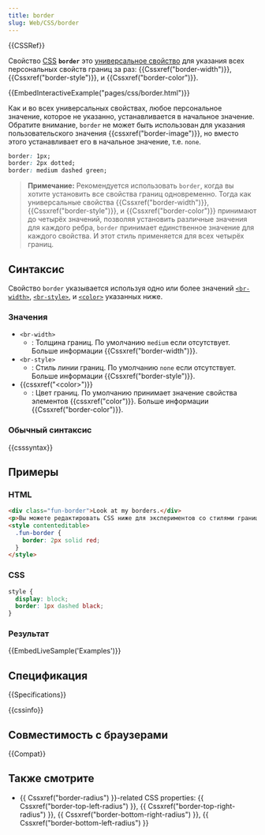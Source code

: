 ```yaml
---
title: border
slug: Web/CSS/border
---
```


{{CSSRef}}

Свойство [CSS](/ru/docs/CSS) **`border`** это [универсальное свойство](/ru/docs/Web/CSS/Shorthand_properties) для указания всех персональных свойств границ за раз: {{Cssxref("border-width")}}, {{Cssxref("border-style")}}, и {{Cssxref("border-color")}}.

{{EmbedInteractiveExample("pages/css/border.html")}}

Как и во всех универсальных свойствах, любое персональное значение, которое не указанно, устанавливается в начальное значение. Обратите внимание, `border` не может быть использован для указания пользовательского значения {{cssxref("border-image")}}, но вместо этого устанавливает его в начальное значение, т.е. `none`.

```css
border: 1px;
border: 2px dotted;
border: medium dashed green;
```

> **Примечание:** Рекомендуется использовать `border`, когда вы хотите установить все свойства границ одновременно. Тогда как универсальные свойства {{Cssxref("border-width")}}, {{Cssxref("border-style")}}, и {{Cssxref("border-color")}} принимают до четырёх значений, позволяя установить различные значения для каждого ребра, `border` принимает единственное значение для каждого свойства. И этот стиль применяется для всех четырёх границ.

## Синтаксис

Свойство `border` указывается используя одно или более значений [`<br-width>`](#br-width), [`<br-style>`](#br-style), и [`<color>`](#color) указанных ниже.

### Значения

- `<br-width>`
  - : Толщина границ. По умолчанию `medium` если отсутствует. Больше информации {{Cssxref("border-width")}}.
- `<br-style>`
  - : Стиль линии границ. По умолчанию `none` если отсутствует. Больше информации {{Cssxref("border-style")}}.
- {{cssxref("&lt;color&gt;")}}
  - : Цвет границ. По умолчанию принимает значение свойства элементов {{cssxref("color")}}. Больше информации {{Cssxref("border-color")}}.

### Обычный синтаксис

{{csssyntax}}

## Примеры

### HTML

```html
<div class="fun-border">Look at my borders.</div>
<p>Вы можете редактировать CSS ниже для экспериментов со стилями границ!</p>
<style contenteditable>
  .fun-border {
    border: 2px solid red;
  }
</style>
```

### CSS

```css
style {
  display: block;
  border: 1px dashed black;
}
```

### Результат

{{EmbedLiveSample('Examples')}}

## Спецификация

{{Specifications}}

{{cssinfo}}

## Совместимость с браузерами

{{Compat}}

## Также смотрите

- {{ Cssxref("border-radius") }}-related CSS properties: {{ Cssxref("border-top-left-radius") }}, {{ Cssxref("border-top-right-radius") }}, {{ Cssxref("border-bottom-right-radius") }}, {{ Cssxref("border-bottom-left-radius") }}
